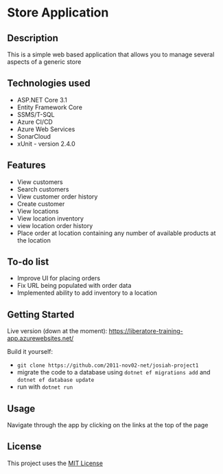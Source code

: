 # Store Application

## Description

This is a simple web based application that allows you to manage several aspects of a generic store

## Technologies used
* ASP.NET Core 3.1
* Entity Framework Core
* SSMS/T-SQL
* Azure CI/CD
* Azure Web Services
* SonarCloud
* xUnit - version 2.4.0

## Features
* View customers
* Search customers
* View customer order history
* Create customer
* View locations
* View location inventory
* view location order history
* Place order at location containing any number of available products at the location

## To-do list

* Improve UI for placing orders
* Fix URL being populated with order data
* Implemented ability to add inventory to a location

## Getting Started

Live version (down at the moment): https://liberatore-training-app.azurewebsites.net/

Build it yourself:
* ```git clone https://github.com/2011-nov02-net/josiah-project1```
* migrate the code to a database using ```dotnet ef migrations add``` and ```dotnet ef database update```
* run with ```dotnet run```

## Usage

Navigate through the app by clicking on the links at the top of the page

## License
This project uses the [MIT License](https://www.mit.edu/~amini/LICENSE.md)
